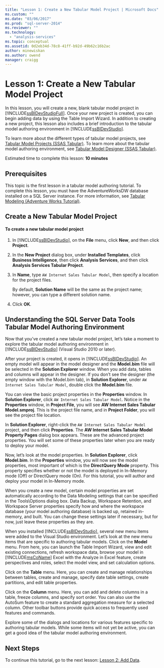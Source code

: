 ```yaml
---
title: "Lesson 1: Create a New Tabular Model Project | Microsoft Docs"
ms.custom: ""
ms.date: "03/06/2017"
ms.prod: "sql-server-2014"
ms.reviewer: ""
ms.technology: 
  - "analysis-services"
ms.topic: conceptual
ms.assetid: 0d2eb34d-78c8-41ff-b92d-49b62c16b2ac
author: minewiskan
ms.author: owend
manager: craigg
---
```

# Lesson 1: Create a New Tabular Model Project
  In this lesson, you will create a new, blank tabular model project in [!INCLUDE[ssBIDevStudioFull](../includes/ssbidevstudiofull-md.md)]. Once your new project is created, you can begin adding data by using the Table Import Wizard. In addition to creating a new project, this lesson also includes a brief introduction to the tabular model authoring environment in [!INCLUDE[ssBIDevStudio](../includes/ssbidevstudio-md.md)].  
  
 To learn more about the different types of tabular model projects, see [Tabular Model Projects &#40;SSAS Tabular&#41;](tabular-models/tabular-model-projects-ssas-tabular.md). To learn more about the tabular model authoring environment, see [Tabular Model Designer &#40;SSAS Tabular&#41;](tabular-model-designer-ssas-tabular.md).  
  
 Estimated time to complete this lesson: **10 minutes**  
  
## Prerequisites  
 This topic is the first lesson in a tabular model authoring tutorial. To complete this lesson, you must have the AdventureWorksDW database installed on a SQL Server instance. For more information, see [Tabular Modeling &#40;Adventure Works Tutorial&#41;](tabular-modeling-adventure-works-tutorial.md).  
  
## Create a New Tabular Model Project  
  
#### To create a new tabular model project  
  
1.  In [!INCLUDE[ssBIDevStudio](../includes/ssbidevstudio-md.md)], on the **File** menu, click **New**, and then click **Project**.  
  
2.  In the **New Project** dialog box, under **Installed Templates**, click **Business Intelligence**, then click **Analysis Services**, and then click **Analysis Services Tabular Project**.  
  
3.  In  **Name**, type `AW Internet Sales Tabular Model`, then specify a location for the project files.  
  
     By default, **Solution Name** will be the same as the project name; however, you can type a different solution name.  
  
4.  Click **OK**.  
  
## Understanding the SQL Server Data Tools Tabular Model Authoring Environment  
 Now that you’ve created a new tabular model project, let’s take a moment to explore the tabular model authoring environment in [!INCLUDE[ssBIDevStudio](../includes/ssbidevstudio-md.md)] (Visual Studio 2010 or later).  
  
 After your project is created, it opens in [!INCLUDE[ssBIDevStudio](../includes/ssbidevstudio-md.md)]. An empty model will appear in the model designer and the **Model.bim** file will be selected in the **Solution Explorer** window. When you add data, tables and columns will appear in the designer. If you don’t see the designer (the empty window with the Model.bim tab), in **Solution Explorer**, under `AW Internet Sales Tabular Model`, double click the **Model.bim** file.  
  
 You can view the basic project properties in the **Properties** window. In **Solution Explorer**, click `AW Internet Sales Tabular Model`. Notice in the **Properties** window, in **Project File**, you will see **AW Internet Sales Tabular Model.smproj**. This is the project file name, and in **Project Folder**, you will see the project file location.  
  
 In **Solution Explorer**, right-click the `AW Internet Sales Tabular Model` project, and then click **Properties**. The **AW Internet Sales Tabular Model Property Pages** dialog box appears. These are the advanced project properties. You will set some of these properties later when you are ready to deploy your model.  
  
 Now, let’s look at the model properties. In **Solution Explorer**, click **Model.bim**. In the **Properties** window, you will now see the model properties, most important of which is the **DirectQuery Mode** property. This property specifies whether or not the model is deployed in In-Memory mode (Off) or DirectQuery mode (On). For this tutorial, you will author and deploy your model in In-Memory mode.  
  
 When you create a new model, certain model properties are set automatically according to the Data Modeling settings that can be specified in the Tools\Options dialog box. Data Backup, Workspace Retention, and Workspace Server properties specify how and where the workspace database (your model authoring database) is backed up, retained in-memory, and built. You can change these settings later if necessary, but for now, just leave these properties as they are.  
  
 When you installed [!INCLUDE[ssBIDevStudio](../includes/ssbidevstudio-md.md)], several new menu items were added to the Visual Studio environment. Let’s look at the new menu items that are specific to authoring tabular models. Click on the **Model** menu. From here, you can launch the Table Import Wizard, view and edit existing connections, refresh workspace data, browse your model in [!INCLUDE[msCoName](../includes/msconame-md.md)] Excel with the Analyze in Excel feature, create perspectives and roles, select the model view, and set calculation options.  
  
 Click on the **Table** menu. Here, you can create and manage relationships between tables, create and manage, specify date table settings, create partitions, and edit table properties.  
  
 Click on the **Column** menu. Here, you can add and delete columns in a table, freeze columns, and specify sort order. You can also use the AutoSum feature to create a standard aggregation measure for a selected column. Other toolbar buttons provide quick access to frequently used features and commands.  
  
 Explore some of the dialogs and locations for various features specific to authoring tabular models. While some items will not yet be active, you can get a good idea of the tabular model authoring environment.  
  
## Next Steps  
 To continue this tutorial, go to the next lesson: [Lesson 2: Add Data](lesson-2-add-data.md).  
  
  
